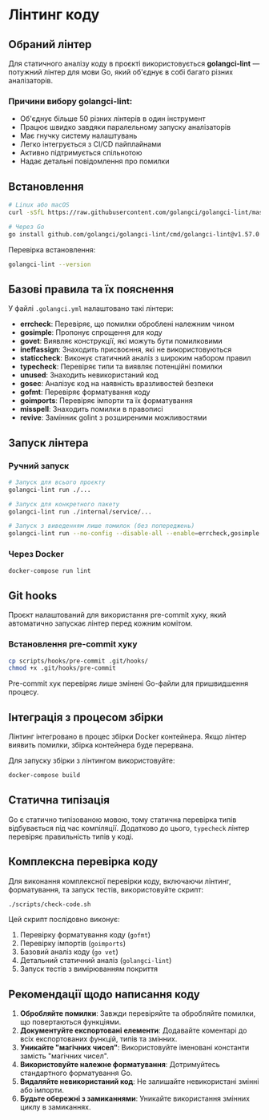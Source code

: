 # Лінтинг коду

## Обраний лінтер

Для статичного аналізу коду в проєкті використовується **golangci-lint** — потужний лінтер для мови Go, який об'єднує в собі багато різних аналізаторів.

### Причини вибору golangci-lint:

- Об'єднує більше 50 різних лінтерів в один інструмент
- Працює швидко завдяки паралельному запуску аналізаторів
- Має гнучку систему налаштувань
- Легко інтегрується з CI/CD пайплайнами
- Активно підтримується спільнотою
- Надає детальні повідомлення про помилки

## Встановлення

```bash
# Linux або macOS
curl -sSfL https://raw.githubusercontent.com/golangci/golangci-lint/master/install.sh | sh -s -- -b $(go env GOPATH)/bin v1.57.0

# Через Go
go install github.com/golangci/golangci-lint/cmd/golangci-lint@v1.57.0
```

Перевірка встановлення:
```bash
golangci-lint --version
```

## Базові правила та їх пояснення

У файлі `.golangci.yml` налаштовано такі лінтери:

- **errcheck**: Перевіряє, що помилки оброблені належним чином
- **gosimple**: Пропонує спрощення для коду
- **govet**: Виявляє конструкції, які можуть бути помилковими
- **ineffassign**: Знаходить присвоєння, які не використовуються
- **staticcheck**: Виконує статичний аналіз з широким набором правил
- **typecheck**: Перевіряє типи та виявляє потенційні помилки
- **unused**: Знаходить невикористаний код
- **gosec**: Аналізує код на наявність вразливостей безпеки
- **gofmt**: Перевіряє форматування коду
- **goimports**: Перевіряє імпорти та їх форматування
- **misspell**: Знаходить помилки в правописі
- **revive**: Замінник golint з розширеними можливостями

## Запуск лінтера

### Ручний запуск

```bash
# Запуск для всього проєкту
golangci-lint run ./...

# Запуск для конкретного пакету
golangci-lint run ./internal/service/...

# Запуск з виведенням лише помилок (без попереджень)
golangci-lint run --no-config --disable-all --enable=errcheck,gosimple ./...
```

### Через Docker

```bash
docker-compose run lint
```

## Git hooks

Проєкт налаштований для використання pre-commit хуку, який автоматично запускає лінтер перед кожним комітом.

### Встановлення pre-commit хуку

```bash
cp scripts/hooks/pre-commit .git/hooks/
chmod +x .git/hooks/pre-commit
```

Pre-commit хук перевіряє лише змінені Go-файли для пришвидшення процесу.

## Інтеграція з процесом збірки

Лінтинг інтегровано в процес збірки Docker контейнера. Якщо лінтер виявить помилки, збірка контейнера буде перервана.

Для запуску збірки з лінтингом використовуйте:

```bash
docker-compose build
```

## Статична типізація

Go є статично типізованою мовою, тому статична перевірка типів відбувається під час компіляції. Додатково до цього, `typecheck` лінтер перевіряє правильність типів у коді.

## Комплексна перевірка коду

Для виконання комплексної перевірки коду, включаючи лінтинг, форматування, та запуск тестів, використовуйте скрипт:

```bash
./scripts/check-code.sh
```

Цей скрипт послідовно виконує:
1. Перевірку форматування коду (`gofmt`)
2. Перевірку імпортів (`goimports`)
3. Базовий аналіз коду (`go vet`)
4. Детальний статичний аналіз (`golangci-lint`)
5. Запуск тестів з вимірюванням покриття

## Рекомендації щодо написання коду

1. **Обробляйте помилки**: Завжди перевіряйте та обробляйте помилки, що повертаються функціями.
2. **Документуйте експортовані елементи**: Додавайте коментарі до всіх експортованих функцій, типів та змінних.
3. **Уникайте "магічних чисел"**: Використовуйте іменовані константи замість "магічних чисел".
4. **Використовуйте належне форматування**: Дотримуйтесь стандартного форматування Go.
5. **Видаляйте невикористаний код**: Не залишайте невикористані змінні або імпорти.
6. **Будьте обережні з замиканнями**: Уникайте використання змінних циклу в замиканнях.
